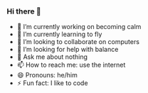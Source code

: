 ### Hi there 👋

- 🔭 I’m currently working on becoming calm
- 🌱 I’m currently learning to fly
- 👯 I’m looking to collaborate on computers
- 🤔 I’m looking for help with balance
- 💬 Ask me about nothing
- 📫 How to reach me: use the internet
- 😄 Pronouns: he/him
- ⚡ Fun fact: I like to code

